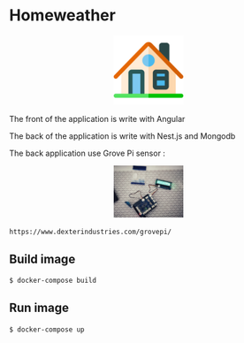 # Homeweather

<p align="center">
    <img src="https://github.com/jprecigout/homeweather/blob/master/ui/src/assets/img/house.svg" width="25%">
</p>

The front of the application is write with Angular

The back of the application is write with Nest.js and Mongodb

The back application use Grove Pi sensor :

<p align="center">
    <img src="https://github.com/jprecigout/homeweather/blob/master/img/sensor.jpeg" width="25%">
    
    https://www.dexterindustries.com/grovepi/
</p>

## Build image

```bash
$ docker-compose build
```

## Run image

```bash
$ docker-compose up
```
